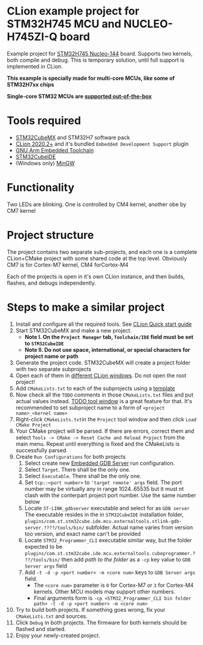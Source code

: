 CLion example project for STM32H745 MCU and NUCLEO-H745ZI-Q board
====
Example project for [STM32H745 Nucleo-144](https://www.st.com/en/evaluation-tools/nucleo-h755zi-q.html) board. 
Supports two kernels, both compile and debug. This is temporary solution, until full support is implemented in CLion.

**This example is specially made for multi-core MCUs, like some of STM32H7xx chips**

**Single-core STM32 MCUs are [supported out-of-the-box](https://www.jetbrains.com/help/clion/embedded-development.html)**

  

Tools required
====
 * [STM32CubeMX](https://www.st.com/en/development-tools/stm32cubemx.html) and STM32H7 software pack
 * [CLion 2020.2+](https://www.jetbrains.com/clion/) and it's bundled `Embedded Development Support` plugin
 * [GNU Arm Embedded Toolchain](https://developer.arm.com/tools-and-software/open-source-software/developer-tools/gnu-toolchain/gnu-rm)
 * [STM32CubeIDE](https://www.st.com/en/development-tools/stm32cubeide.html)
 * (Windows only) [MinGW](https://sourceforge.net/projects/mingw-w64/files/mingw-w64/mingw-w64-release/)

Functionality
====
Two LEDs are blinking. One is controlled by CM4 kernel, another obe by CM7 kernel

Project structure
====
The project contains two separate sub-projects, and each one is a complete CLion+CMake project 
with some shared code at the top level. Obviously CM7 is for Cortex-M7 kernel, CM4 forCortex-M4

Each of the projects is open in it's own CLion instance, and then builds, flashes, and debugs independently. 

Steps to make a similar project
====
 1. Install and configure all the required tools. See [CLion Quick start guide](https://www.jetbrains.com/help/clion/clion-quick-start-guide.html)
 1. Start STM32CubeMX and make a new project. 
    * **Note I. On the `Project Manager` tab, `Toolchain/IDE` field must be set to `STM32CubeIDE`**
    * **Note II. Do not use space, international, or special characters for project name or path**
 1. Generate the project code. STM32CubeMX will create a project folder with two separate subprojects
 1. Open each of them in [different CLion windows](https://www.jetbrains.com/help/clion/opening-reopening-and-closing-projects.html).
 Do not open the root project!
 1. Add `CMakeLists.txt` to each of the subprojects using a [template](https://gist.github.com/elmot/3b4f0e9f8b23864fdf8bb509c329d051)  
 1. Now check all the `TODO` comments in those `CMakeLists.txt` files and put actual values instead.
  [TODO tool window](https://www.jetbrains.com/help/clion/todo-tool-window.html)
 is a great feature for that. It's recommended to set subproject name to a form of `<project name>_<kernel name>`
 1. Right-click `CMakeLists.txt`in the `Project` tool window and then click `Load CMake Project`
 1. Your CMake project will be parsed. If there are errors, correct them and select `Tools -> CMake -> Reset Cache and Reload Prpject` from the main menu.
 Repeat until everything is fixed and the CMakeLists is successfully parsed.
 1. Create `Run Configurations` for both projects
    1. Select create new [Embedded GDB Server](https://www.jetbrains.com/help/clion/embedded-gdb-server.html) run configuration.
    1. Select `Target`. There shall be the only one.
    1. Select `Executable`. There shall be the only one.
    1. Set `tcp::<port number>` to `'target remote' args` field. 
    The port number may be virtually any in range 1024..65535 but it must nt clash with the conterpart project port number.
    Use the same number below  
    1. Locate `ST-LINK_gdbserver` executable and select for as `GDB server`
    The executable resides in the in `STM32CubeIDE` installation folder, 
    `plugins/com.st.stm32cube.ide.mcu.externaltools.stlink-gdb-server.????/tools/bin/` subfolder. 
    Actual name varies from version too version, and exact name can't be provided
    1. Locate `STM32_Programmer_CLI` executable similar way, but the folder expected to be 
    `plugins/com.st.stm32cube.ide.mcu.externaltools.cubeprogrammer.???/tools/bin/` then add 
    *path to the folder* as a `-cp` key value to `GDB Server args` field
    1. Add `-t -d -p <port number> -m <core num>` keys to `GDB Server args` field. 
       * The `<core num>` parameter is `0` for Cortex-M7 or `3` for Cortex-M4 kernels. Other MCU models may support other numbers.
       * Final arguments form is `-cp <STM32_Programmer_CLI bin folder path> -t -d -p <port number> -m <core num>`
 1. Try to build both projects. If something goes wrong, fix your `CMakeLists.txt` and sources.
 1. Click `Debug` in both projects. The firmware for both kernels should be flashed and started.
 1. Enjoy your newly-created project.
